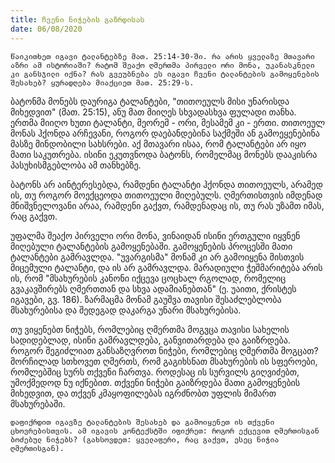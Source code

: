 ```yaml
---
title: ჩვენი ნიჭების გაზრდისას
date: 06/08/2020
---
```


`წაიკითხეთ იგავი ტალანტებზე მათ. 25:14-30-ში. რა არის ყველაზე მთავარი აზრი ამ ისტორიაში? რატომ შეაქო ღმერთმა პირველი ორი მონა, უკანასკნელი კი განსჯილი იქნა? რას გვეუბნება ეს იგავი ჩვენი ტალანტების გამოყენების შესახებ? ყურადღება მიაქციეთ მათ. 25:29-ს.`

ბატონმა მონებს დაურიგა ტალანტები, "თითოეულს მისი უნარისდა მიხედვით" (მათ. 25:15), ანუ მათ მიიღეს სხვადასხვა ფულადი თანხა. ერთმა მიიღო ხუთი ტალანტი, მეორემ - ორი, მესამემ კი - ერთი. თითოეულ მონას ჰქონდა არჩევანი, როგორ დაებანდებინა საქმეში ან გამოეყენებინა მასზე მინდობილი სახსრები. აქ მთავარი ისაა, რომ ტალანტები არ იყო მათი საკუთრება. ისინი ეკუთვნოდა ბატონს, რომელმაც მონებს დააკისრა პასუხისმგებლობა ამ თანხებზე.

ბატონს არ აინტერესებდა, რამდენი ტალანტი ჰქონდა თითოეულს, არამედ ის, თუ როგორ მოექცეოდა თითოეული მიღებულს. ღმერთისთვის იმდენად მნიშვნელოვანი არაა, რამდენი გაქვთ, რამდენადაც ის, თუ რას უზამთ იმას, რაც გაქვთ.

უფალმა შეაქო პირველი ორი მონა, ვინაიდან ისინი ერთგული იყვნენ მიღებული ტალანტების გამოყენებაში. გამოყენების პროცესში მათი ტალანტები გამრავლდა. "უვარგისმა" მონამ კი არ გამოიყენა მისთვის მიცემული ტალანტი, და ის არ გამრავლდა. მარადიული ჭეშმარიტება არის ის, რომ "მსახურების კანონი იქცევა ცოცხალ რგოლად, რომელიც გვაკავშირებს ღმერთთან და სხვა ადამიანებთან" (ე. უაითი, ქრისტეს იგავები, გვ. 186). ზარმაცმა მონამ გაუშვა თავისი შესაძლებლობა მსახურებისა და შედეგად დაკარგა უნარი მსახურებისა.

თუ ვიყენებთ ნიჭებს, რომლებიც ღმერთმა მოგვცა თავისი სახელის სადიდებლად, ისინი გამრავლდება, განვითარდება და გაიზრდება. როგორ შეგიძლიათ განსაზღვროთ ნიჭები, რომლებიც ღმერთმა მოგცათ? მორჩილად სთხოვეთ ღმერთს, რომ გაგიხსნათ მსახურების ის სფეროები, რომლებშიც სურს თქვენი ჩართვა. როდესაც ის სურვილს გიღვიძებთ, უმოქმედოდ ნუ იქნებით. თქვენი ნიჭები გაიზრდება მათი გამოყენების მიხედვით, და თქვენ კმაყოფილებას იგრძნობთ უფლის მიმართ მსახურებაში.

`დაფიქრდით იგავზე ტალანტების შესახებ და გამოიყენეთ ის თქვენი ცხოვრებისთვის. ამ იგავის კონტექსტში იფიქრეთ: როგორ ექცევით ღმერთისგან ბოძებულ ნიჭებს? (გახსოვდეთ: ყველაფერი, რაც გაქვთ, ესეც ნიჭია ღმერთისგან).`